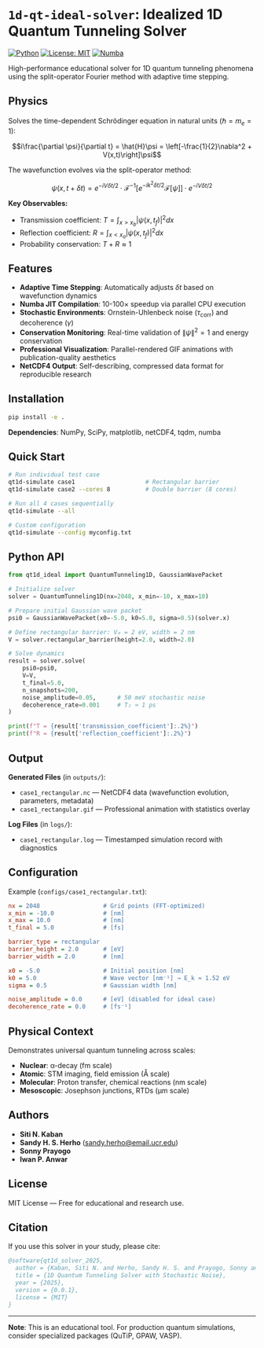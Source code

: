 # `1d-qt-ideal-solver`: Idealized 1D Quantum Tunneling Solver

[![Python](https://img.shields.io/badge/python-3.8%2B-blue.svg)](https://www.python.org/downloads/)
[![License: MIT](https://img.shields.io/badge/License-MIT-yellow.svg)](https://opensource.org/licenses/MIT)
[![Numba](https://img.shields.io/badge/accelerated-numba-orange.svg)](https://numba.pydata.org/)

High-performance educational solver for 1D quantum tunneling phenomena using the split-operator Fourier method with adaptive time stepping.

## Physics

Solves the time-dependent Schrödinger equation in natural units ($\hbar = m_e = 1$):

$$i\frac{\partial \psi}{\partial t} = \hat{H}\psi = \left[-\frac{1}{2}\nabla^2 + V(x,t)\right]\psi$$

The wavefunction evolves via the split-operator method:

$$\psi(x, t+\delta t) = e^{-iV\delta t/2} \cdot \mathcal{F}^{-1}\left[e^{-ik^2\delta t/2}\mathcal{F}[\psi]\right] \cdot e^{-iV\delta t/2}$$

**Key Observables:**
- Transmission coefficient: $T = \int_{x>x_b} |\psi(x,t_f)|^2 dx$
- Reflection coefficient: $R = \int_{x<x_a} |\psi(x,t_f)|^2 dx$
- Probability conservation: $T + R \approx 1$

## Features

- **Adaptive Time Stepping**: Automatically adjusts $\delta t$ based on wavefunction dynamics
- **Numba JIT Compilation**: 10-100× speedup via parallel CPU execution
- **Stochastic Environments**: Ornstein-Uhlenbeck noise ($\tau_{\text{corr}}$) and decoherence ($\gamma$)
- **Conservation Monitoring**: Real-time validation of $\|\psi\|^2 = 1$ and energy conservation
- **Professional Visualization**: Parallel-rendered GIF animations with publication-quality aesthetics
- **NetCDF4 Output**: Self-describing, compressed data format for reproducible research

## Installation

```bash
pip install -e .
```

**Dependencies**: NumPy, SciPy, matplotlib, netCDF4, tqdm, numba

## Quick Start

```bash
# Run individual test case
qt1d-simulate case1                    # Rectangular barrier
qt1d-simulate case2 --cores 8          # Double barrier (8 cores)

# Run all 4 cases sequentially
qt1d-simulate --all

# Custom configuration
qt1d-simulate --config myconfig.txt
```

## Python API

```python
from qt1d_ideal import QuantumTunneling1D, GaussianWavePacket

# Initialize solver
solver = QuantumTunneling1D(nx=2048, x_min=-10, x_max=10)

# Prepare initial Gaussian wave packet
psi0 = GaussianWavePacket(x0=-5.0, k0=5.0, sigma=0.5)(solver.x)

# Define rectangular barrier: V₀ = 2 eV, width = 2 nm
V = solver.rectangular_barrier(height=2.0, width=2.0)

# Solve dynamics
result = solver.solve(
    psi0=psi0, 
    V=V, 
    t_final=5.0,
    n_snapshots=200,
    noise_amplitude=0.05,      # 50 meV stochastic noise
    decoherence_rate=0.001     # T₂ ≈ 1 ps
)

print(f"T = {result['transmission_coefficient']:.2%}")
print(f"R = {result['reflection_coefficient']:.2%}")
```

## Output

**Generated Files** (in `outputs/`):
- `case1_rectangular.nc` — NetCDF4 data (wavefunction evolution, parameters, metadata)
- `case1_rectangular.gif` — Professional animation with statistics overlay

**Log Files** (in `logs/`):
- `case1_rectangular.log` — Timestamped simulation record with diagnostics

## Configuration

Example (`configs/case1_rectangular.txt`):

```ini
nx = 2048                  # Grid points (FFT-optimized)
x_min = -10.0              # [nm]
x_max = 10.0               # [nm]
t_final = 5.0              # [fs]

barrier_type = rectangular
barrier_height = 2.0       # [eV]
barrier_width = 2.0        # [nm]

x0 = -5.0                  # Initial position [nm]
k0 = 5.0                   # Wave vector [nm⁻¹] → E_k ≈ 1.52 eV
sigma = 0.5                # Gaussian width [nm]

noise_amplitude = 0.0      # [eV] (disabled for ideal case)
decoherence_rate = 0.0     # [fs⁻¹]
```


## Physical Context

Demonstrates universal quantum tunneling across scales:
- **Nuclear**: α-decay (fm scale)
- **Atomic**: STM imaging, field emission (Å scale)  
- **Molecular**: Proton transfer, chemical reactions (nm scale)
- **Mesoscopic**: Josephson junctions, RTDs (μm scale)

## Authors

- **Siti N. Kaban**
- **Sandy H. S. Herho** (sandy.herho@email.ucr.edu)
- **Sonny Prayogo**
- **Iwan P. Anwar**

## License

MIT License — Free for educational and research use.

## Citation

If you use this solver in your study, please cite:

```bibtex
@software{qt1d_solver_2025,
  author = {Kaban, Siti N. and Herho, Sandy H. S. and Prayogo, Sonny and Anwar, Iwan P.},
  title = {1D Quantum Tunneling Solver with Stochastic Noise},
  year = {2025},
  version = {0.0.1},
  license = {MIT}
}
```

---

**Note**: This is an educational tool. For production quantum simulations, consider specialized packages (QuTiP, GPAW, VASP).
